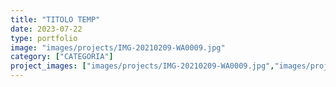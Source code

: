 ```yaml
---
title: "TITOLO TEMP"
date: 2023-07-22
type: portfolio
image: "images/projects/IMG-20210209-WA0009.jpg"
category: ["CATEGORIA"]
project_images: ["images/projects/IMG-20210209-WA0009.jpg","images/projects/IMG-20210209-WA0010.jpg"]
---
```

